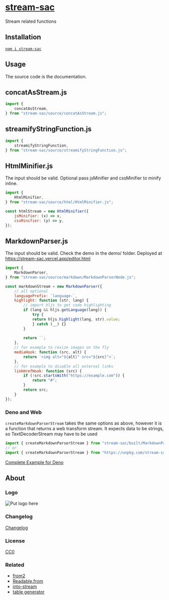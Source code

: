 # [stream-sac](https://github.com/GrosSacASac/stream-sac)

Stream related functions

## Installation

[`npm i stream-sac`](https://www.npmjs.com/package/stream-sac)

## Usage

The source code is the documentation.

## concatAsStream.js

```js
import {
    concatAsStream,
} from "stream-sac/source/concatAsStream.js";
```

## streamifyStringFunction.js

```js
import {
    streamifyStringFunction,
} from "stream-sac/source/streamifyStringFunction.js";
```

## HtmlMinifier.js

The input should be valid. Optional pass jsMinifier and cssMinifier to minify inline.

```js
import {
    HtmlMinifier,
} from "stream-sac/source/html/HtmlMinifier.js";

const htmlStream = new HtmlMinifier({
    jsMinifier: (x) => x,
    cssMinifier: (y) => y,
});
```

## MarkdownParser.js

The input should be valid. Check the demo in the demo/ folder. Deployed at https://stream-sac.vercel.app/editor.html

```js
import {
    MarkdownParser,
} from "stream-sac/source/markdown/MarkdownParserNode.js";

const markdownStream = new MarkdownParser({
    // all optional
    languagePrefix: `language-`,
    highlight: function (str, lang) {
        // import hljs to get code highlighting
        if (lang && hljs.getLanguage(lang)) {
            try {
            return hljs.highlight(lang, str).value;
            } catch (__) {}
        }
    
        return ``;
    },
    // for example to resize images on the fly
    mediaHook: function (src, alt) {
        return `<img alt="${alt}" src="${src}">`;
    },
    // for example to disable all external links 
    linkHrefHook: function (src) {
        if (!src.startsWith("https://example.com")) {
            return "#";
        }
        return src;
    }
});
```

### Deno and Web

`createMarkdownParserStream` takes the same options as above, however it is a function that returns a web transform stream. It expects data to be strings, so TextDecoderStream may have to be used

```js
import { createMarkdownParserStream } from "stream-sac/built/MarkdownParserWeb.es.js"
// or
import { createMarkdownParserStream } from "https://unpkg.com/stream-sac/built/MarkdownParserWeb.es.js";
```

[Complete Example for Deno](./tests/manual/DenoMarkdownParser.js)

## About

### Logo

![Put logo here](https://avatars.githubusercontent.com/u/5721194?v=4)

### Changelog

[Changelog](./changelog.md)

### License

[CC0](./license.txt)

### Related

- [from2](https://www.npmjs.com/package/from2)
- [Readable.from](https://nodejs.org/api/stream.html#stream_creating_readable_streams_with_async_generators)
- [into-stream](https://github.com/sindresorhus/into-stream)
- [table generator](https://www.tablesgenerator.com/markdown_tables)
